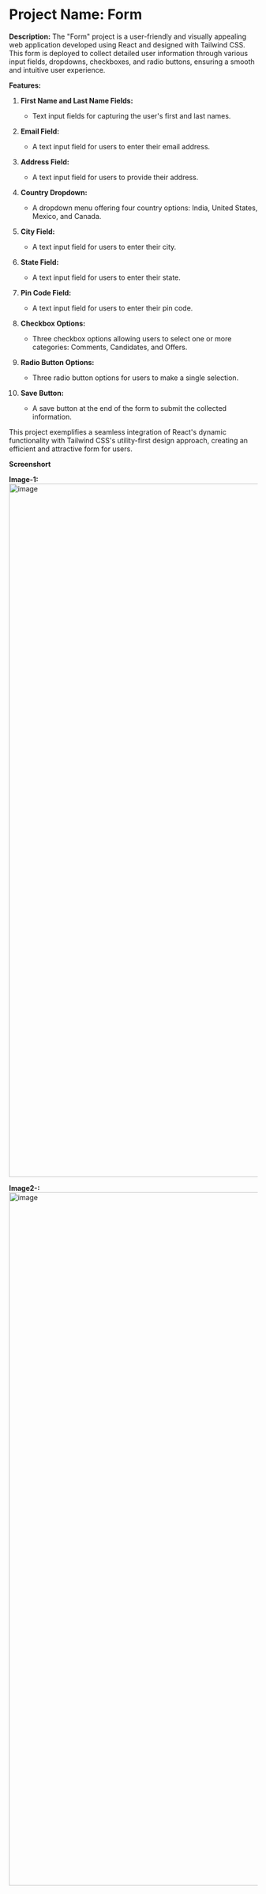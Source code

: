 # Project Name: Form

**Description:**
The "Form" project is a user-friendly and visually appealing web application developed using React and designed with Tailwind CSS. This form is deployed to collect detailed user information through various input fields, dropdowns, checkboxes, and radio buttons, ensuring a smooth and intuitive user experience.

**Features:**

1. **First Name and Last Name Fields:**
   - Text input fields for capturing the user's first and last names.

2. **Email Field:**
   - A text input field for users to enter their email address.

3. **Address Field:**
   - A text input field for users to provide their address.

4. **Country Dropdown:**
   - A dropdown menu offering four country options: India, United States, Mexico, and Canada.

5. **City Field:**
   - A text input field for users to enter their city.

6. **State Field:**
   - A text input field for users to enter their state.

7. **Pin Code Field:**
   - A text input field for users to enter their pin code.

8. **Checkbox Options:**
   - Three checkbox options allowing users to select one or more categories: Comments, Candidates, and Offers.

9. **Radio Button Options:**
   - Three radio button options for users to make a single selection.

10. **Save Button:**
    - A save button at the end of the form to submit the collected information.

This project exemplifies a seamless integration of React's dynamic functionality with Tailwind CSS's utility-first design approach, creating an efficient and attractive form for users.

**Screenshort**

**Image-1:**
<img width="1404" alt="image" src="https://github.com/user-attachments/assets/f7dc91b5-610d-4e0f-ba89-6aa955c36403">

**Image2-:**
<img width="1404" alt="image" src="https://github.com/user-attachments/assets/fd7b70c1-3275-4fe7-b092-0d039f6eb4b7">


